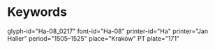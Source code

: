# Keywords
glyph-id="Ha-08_0217"
font-id="Ha-08"
printer-id="Ha"
printer="Jan Haller"
period="1505–1525"
place="Kraków"
PT plate="171"
